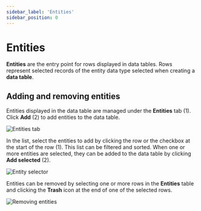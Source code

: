 ```yaml
---
sidebar_label: 'Entities'
sidebar_position: 0
---
```


# Entities

**Entities** are the entry point for rows displayed in data tables. Rows represent selected records of the entity data type selected when creating a **data table**.

## Adding and removing entities

Entities displayed in the data table are managed under the **Entities** tab (1).
Click **Add** (2) to add entities to the data table.

![Entities tab](./assets/data_table_entities.png)

In the list, select the entities to add by clicking the row or the checkbox at the start of the row (1). This list can be filtered and sorted.
When one or more entities are selected, they can be added to the data table by clicking **Add selected** (2).

![Entity selector](./assets/add_data_table_entities.png)

Entities can be removed by selecting one or more rows in the **Entities** table and clicking the **Trash** icon at the end of one of the selected rows.

![Removing entities](./assets/remove_data_table_entities.png)
